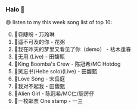 

### Halo 👋

😄 listen to my this week song list of top 10:

0. 🌈卷睫盼 - 万玲琳
1. 🌈遥不可及的你 - 花粥
2. 🌈我在昨天的梦里又看见了你（demo） - 枯木逢春
3. 🌈无用 (Live) - 田馥甄
4. 🌈King Boomba's Crew - 陈冠希/MC Hotdog
5. 🌈笑忘书(Hebe solo)(Live) - 田馥甄
6. 🌈Love Song - 宋岳庭
7. 🌈我对不起我 - 田馥甄
8. 🌈Alien Girl - 陈冠希/MC仁/厨房仔
9. 🌈一枚邮票 One stamp - 一三

